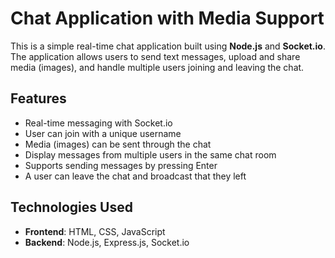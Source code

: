 # Chat Application with Media Support

This is a simple real-time chat application built using **Node.js** and **Socket.io**. The application allows users to send text messages, upload and share media (images), and handle multiple users joining and leaving the chat.

## Features

- Real-time messaging with Socket.io
- User can join with a unique username
- Media (images) can be sent through the chat
- Display messages from multiple users in the same chat room
- Supports sending messages by pressing Enter
- A user can leave the chat and broadcast that they left

## Technologies Used

- **Frontend**: HTML, CSS, JavaScript
- **Backend**: Node.js, Express.js, Socket.io

